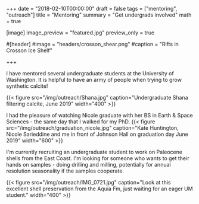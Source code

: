 +++
date = "2018-02-10T00:00:00"
draft = false
tags = ["mentoring", "outreach"]
title = "Mentoring"
summary = "Get undergrads involved"
math = true

[image]
image_preview = "featured.jpg"
preview_only = true

#[header]
#image = "headers/crosson_shear.png"
#caption = "Rifts in Crosson Ice Shelf"

+++


I have mentored several undergraduate students at the University of Washington. It is helpful to have an army of people when trying to grow synthetic calcite!

{{< figure src="/img/outreach/Shana.jpg" caption="Undergraduate Shana filtering calcite, June 2019" width="400" >}}



I had the pleasure of watching Nicole graduate with her BS in Earth & Space Sciences - the same day that I walked for my PhD. 
{{< figure src="/img/outreach/graduation_nicole.jpg" caption="Kate Huntington, Nicole Sarieddine and me in front of Johnson Hall on graduation day June 2019" width="600" >}}






I'm currently recruiting an undergraduate student to work on Paleocene shells from the East Coast. I'm looking for someone who wants to get their hands on samples - doing drilling and milling, potentially for annual resolution seasonality if the samples cooperate.

{{< figure src="/img/outreach/IMG_0721.jpg" caption="Look at this excellent shell preservation from the Aquia Fm, just waiting for an eager UM student." width="400" >}}
